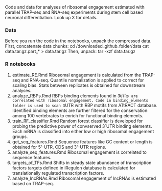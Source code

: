 Code and data for analyses of ribosomal engagement estimated with parallel TRAP-seq and RNA-seq experiments during stem cell based neuronal differentiation. Look up X for details.

### Data
Before you run the code in the notebooks, unpack the compressed data.
First, concatenate data chunks:
cd /downloaded_github_folder/data
cat data.tar.gz.part_* > data.tar.gz
Then, unpack:
tar -xzf data.tar.gz

### R notebooks
1. estimate_RE.Rmd
Ribosomal engagement is calculated from the TRAP-seq and RNA-seq. Quantile normalization is applied to correct for scaling bias. Stats between replicates is obtained for downstream analyses.
2. analyze_RBPs.Rmd
RBPs binding elements found in 3`UTRs are correlated with ribosomal engagement. Code in binding_elements folder is used to scan 3`UTR with RBP motifs from ATtRACT database. Identified binding elements are further filtered for the conservation among 100 vertebrates to enrich for functional binding elements.
3. train_RF_classifier.Rmd
Random forest classifier is developed for probing the predictive power of convserved 3`UTR binding elements. Each mRNA is classified into either low or high ribosomal engagement groups. 
4. get_seq_features.Rmd
Sequence features like GC content or length is obtained for 5'-UTR, CDS and 3'-UTR regions.
5. analyze_seq_features.Rmd
Ribosomal engagement is correlated to sequence features.
6. targets_of_TFs.Rmd
Shifts in steady state abundance of transcription factors targets defined in iRegulon database is calculated for translationally regulated transcription factors.
7. analyze_lncRNAs.Rmd
Ribosomal engagement of lncRNAs is estimated based on TRAP-seq.
